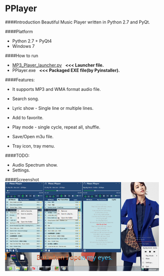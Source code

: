 # PPlayer
####Introduction
Beautiful Music Player written in Python 2.7 and PyQt.

####Platform
* Python 2.7 + PyQt4
* Windows 7

####How to run
* <a href="https://github.com/wn0112/PPlayer/blob/master/MP3_Player_launcher.py">MP3_Player_launcher.py</a> &nbsp;  <b><<< Launcher file.</b>
* PPlayer.exe  &nbsp;&nbsp;<b><<<  Packaged EXE file(by Pyinstaller).</b>

####Features:

* It supports MP3 and WMA format audio file.

* Search song.

* Lyric show - Single line or multiple lines.

* Add to favorite.

* Play mode - single cycle, repeat all, shuffle.

* Save/Open m3u file.

* Tray icon, tray menu.

####TODO:
* Audio Spectrum show.
* Settings.

####Screenshot
![Screenshot](https://github.com/wn0112/PPlayer/blob/master/screenshot.png)
